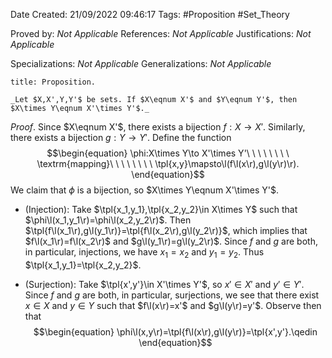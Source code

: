 <div class="topSpace"></div>

Date Created: 21/09/2022 09:46:17
Tags: #Proposition #Set_Theory

Proved by: _Not Applicable_
References: _Not Applicable_
Justifications: _Not Applicable_

Specializations: _Not Applicable_
Generalizations: _Not Applicable_

``` ad-Proposition
title: Proposition.

_Let $X,X',Y,Y'$ be sets. If $X\eqnum X'$ and $Y\eqnum Y'$, then $X\times Y\eqnum X'\times Y'$._

```

_Proof_. Since $X\eqnum X'$, there exists a bijection $f:X\to X'$. Similarly, there exists a bijection $g:Y\to Y'$. Define the function
$$\begin{equation}
    \phi:X\times Y\to X'\times Y'\ \ \ \ \ \ \ \ \textrm{mapping}\ \ \ \ \ \ \ \ \tpl{x,y}\mapsto\l(f\l(x\r),g\l(y\r)\r).
\end{equation}$$
We claim that $\phi$ is a bijection, so $X\times Y\eqnum X'\times Y'$.
* (Injection): Take $\tpl{x_1,y_1},\tpl{x_2,y_2}\in X\times Y$ such that $\phi\l(x_1,y_1\r)=\phi\l(x_2,y_2\r)$. Then $\tpl{f\l(x_1\r),g\l(y_1\r)}=\tpl{f\l(x_2\r),g\l(y_2\r)}$, which implies that $f\l(x_1\r)=f\l(x_2\r)$ and $g\l(y_1\r)=g\l(y_2\r)$. Since $f$ and $g$ are both, in particular, injections, we have $x_1=x_2$ and $y_1=y_2$. Thus $\tpl{x_1,y_1}=\tpl{x_2,y_2}$.

* (Surjection): Take $\tpl{x',y'}\in X'\times Y'$, so $x'\in X'$ and $y'\in Y'$. Since $f$ and $g$ are both, in particular, surjections, we see that there exist $x\in X$ and $y\in Y$ such that $f\l(x\r)=x'$ and $g\l(y\r)=y'$. Observe then that
$$\begin{equation}
    \phi\l(x,y\r)=\tpl{f\l(x\r),g\l(y\r)}=\tpl{x',y'}.\qedin
\end{equation}$$

